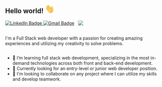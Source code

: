 ## Hello world! <img src="https://raw.githubusercontent.com/ABSphreak/ABSphreak/master/gifs/Hi.gif" width="30px">

<img align='right' src='https://art.pixilart.com/sr2712ab0b35ecd.gif' width='270'>

<a href="https://www.linkedin.com/in/gabriel-moises-alves">
  <img src="https://img.shields.io/badge/LinkedIn-0077B5?style=for-the-badge&logo=linkedin&logoColor=white" alt="LinkedIn Badge" width="85">
</a>
<a href="gabrielmoisesalves18@gmail.com">
  <img src="https://img.shields.io/badge/Gmail-D14836?style=for-the-badge&logo=gmail&logoColor=white" alt="Gmail Badge" width="65">
</a>

<br> <!-- Add this line for separation -->
I'm a Full Stack web developer with a passion for creating amazing experiences and utilizing my creativity to solve problems.
##
- 🌱 I’m learning full stack web development, specializing in the most in-demand technologies across both front and back-end development. 
- 👀 Currently looking for an entry-level or junior web developer position.
- 💞️ I'm looking to collaborate on any project where I can utilize my skills and develop teamwork.


<!---
gabrielmoisesa/gabrielmoisesa is a ✨ special ✨ repository because its `README.md` (this file) appears on your GitHub profile.
You can click the Preview link to take a look at your changes.
--->
